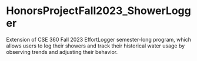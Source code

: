 # HonorsProjectFall2023_ShowerLogger
Extension of CSE 360 Fall 2023 EffortLogger semester-long program, which allows users to log their showers and track their historical water usage by observing trends and adjusting their behavior.
